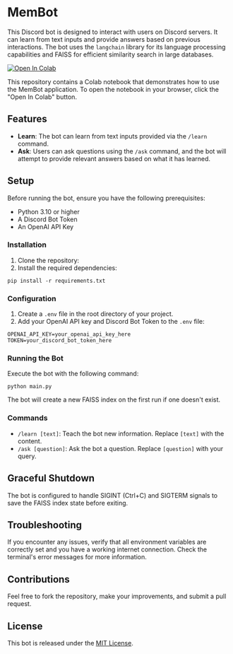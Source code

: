 # MemBot

This Discord bot is designed to interact with users on Discord servers. It can learn from text inputs and provide answers based on previous interactions. The bot uses the `langchain` library for its language processing capabilities and FAISS for efficient similarity search in large databases.

[![Open In Colab](https://colab.research.google.com/assets/colab-badge.svg)](https://colab.research.google.com/drive/1C5ke7wF_E-G92m2ccR3K75t-80rD9ESf?usp=sharing)

This repository contains a Colab notebook that demonstrates how to use the MemBot application. To open the notebook in your browser, click the "Open In Colab" button.


## Features

- **Learn**: The bot can learn from text inputs provided via the `/learn` command.
- **Ask**: Users can ask questions using the `/ask` command, and the bot will attempt to provide relevant answers based on what it has learned.

## Setup

Before running the bot, ensure you have the following prerequisites:

- Python 3.10 or higher
- A Discord Bot Token
- An OpenAI API Key

### Installation

1. Clone the repository:
2. Install the required dependencies:
```
pip install -r requirements.txt
```

### Configuration

1. Create a `.env` file in the root directory of your project.
2. Add your OpenAI API key and Discord Bot Token to the `.env` file:
 ```
 OPENAI_API_KEY=your_openai_api_key_here
 TOKEN=your_discord_bot_token_here
 ```

### Running the Bot

Execute the bot with the following command:
```
python main.py
```

The bot will create a new FAISS index on the first run if one doesn't exist.

### Commands

- `/learn [text]`: Teach the bot new information. Replace `[text]` with the content.
- `/ask [question]`: Ask the bot a question. Replace `[question]` with your query.

## Graceful Shutdown

The bot is configured to handle SIGINT (Ctrl+C) and SIGTERM signals to save the FAISS index state before exiting.

## Troubleshooting

If you encounter any issues, verify that all environment variables are correctly set and you have a working internet connection. Check the terminal's error messages for more information.

## Contributions

Feel free to fork the repository, make your improvements, and submit a pull request.

## License

This bot is released under the [MIT License](LICENSE).

